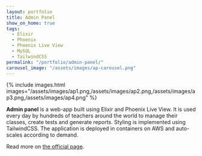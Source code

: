 ```yaml
---
layout: portfolio
title: Admin Panel
show_on_home: true
tags:
  - Elixir
  - Phoenix
  - Phoenix Live View
  - MySQL
  - TailwindCSS
permalink: "/portfolio/admin-panel/"
carousel_image: "/assets/images/ap-carousel.png"
---
```


{% include images.html images="/assets/images/ap1.png,/assets/images/ap2.png,/assets/images/ap3.png,/assets/images/ap4.png" %}

**Admin panel** is a web-app built using Elixir and Phoenix Live View.  It is used every day by hundreds of teachers around the world to manage their classes, create tests and generate reports.  Styling is implemented using TailwindCSS.  The application is deployed in containers on AWS and auto-scales according to demand.

Read more on [the official page](https://www.clarityenglish.com/program/adminpanel/).